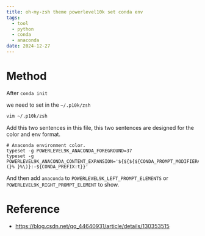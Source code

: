 ```yaml
---
title: oh-my-zsh theme powerlevel10k set conda env
tags:
  - tool
  - python
  - conda
  - anaconda
date: 2024-12-27
---
```

# Method

After `conda init`

we need to set in the `~/.p10k/zsh`

```zsh
vim ~/.p10k/zsh
```

Add this two sentences in this file, this two sentences are designed for the color and env format.

```p10k
# Anaconda environment color.
typeset -g POWERLEVEL9K_ANACONDA_FOREGROUND=37
typeset -g POWERLEVEL9K_ANACONDA_CONTENT_EXPANSION='${${${${CONDA_PROMPT_MODIFIER#\(}% }%\)}:-${CONDA_PREFIX:t}}'
```

And then add `anaconda` to `POWERLEVEL9K_LEFT_PROMPT_ELEMENTS` or `POWERLEVEL9K_RIGHT_PROMPT_ELEMENT` to show.

# Reference

* https://blog.csdn.net/qq_44640931/article/details/130353515